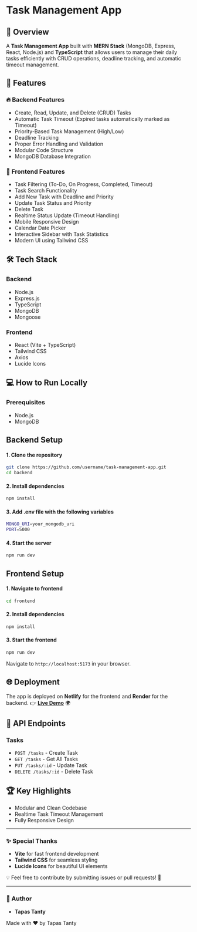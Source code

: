 # **Task Management App**

## 🚀 **Overview**
A **Task Management App** built with **MERN Stack** (MongoDB, Express, React, Node.js) and **TypeScript** that allows users to manage their daily tasks efficiently with CRUD operations, deadline tracking, and automatic timeout management.

## 🎯 **Features**

### 🔥 **Backend Features**
- Create, Read, Update, and Delete (CRUD) Tasks
- Automatic Task Timeout (Expired tasks automatically marked as Timeout)
- Priority-Based Task Management (High/Low)
- Deadline Tracking
- Proper Error Handling and Validation
- Modular Code Structure
- MongoDB Database Integration

### 🎨 **Frontend Features**
- Task Filtering (To-Do, On Progress, Completed, Timeout)
- Task Search Functionality
- Add New Task with Deadline and Priority
- Update Task Status and Priority
- Delete Task
- Realtime Status Update (Timeout Handling)
- Mobile Responsive Design
- Calendar Date Picker
- Interactive Sidebar with Task Statistics
- Modern UI using Tailwind CSS

## 🛠 **Tech Stack**

### Backend
- Node.js
- Express.js
- TypeScript
- MongoDB
- Mongoose

### Frontend
- React (Vite + TypeScript)
- Tailwind CSS
- Axios
- Lucide Icons

## 💻 **How to Run Locally**

### Prerequisites
- Node.js
- MongoDB

## Backend Setup

#### 1. Clone the repository
```bash
git clone https://github.com/username/task-management-app.git
cd backend
```

#### 2. Install dependencies
```bash
npm install
```
#### 3. Add .env file with the following variables
```bash
MONGO_URI=your_mongodb_uri
PORT=5000
```

#### 4. Start the server
```bash
npm run dev
```

## Frontend Setup

#### 1. Navigate to frontend
```bash
cd frontend
```

#### 2. Install dependencies
```bash
npm install
```

#### 3. Start the frontend
```bash
npm run dev
```

Navigate to `http://localhost:5173` in your browser.

## 🌐 Deployment
The app is deployed on **Netlify** for the frontend and **Render** for the backend.
👉 **[Live Demo](https://task-app.netlify.app/)** 🌍

## 📄 **API Endpoints**

### Tasks
- `POST /tasks` - Create Task
- `GET /tasks` - Get All Tasks
- `PUT /tasks/:id` - Update Task
- `DELETE /tasks/:id` - Delete Task

## 🏆 **Key Highlights**
- Modular and Clean Codebase
- Realtime Task Timeout Management
- Fully Responsive Design

---

### ✨ Special Thanks
- **Vite** for fast frontend development
- **Tailwind CSS** for seamless styling
- **Lucide Icons** for beautiful UI elements

💡 Feel free to contribute by submitting issues or pull requests! 🚀

---

### 🎯 Author
- **Tapas Tanty**

Made with ❤️ by Tapas Tanty

